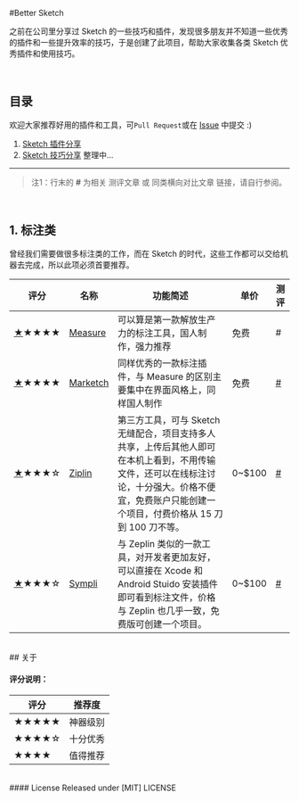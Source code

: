 
#Better Sketch

之前在公司里分享过 Sketch 的一些技巧和插件，发现很多朋友并不知道一些优秀的插件和一些提升效率的技巧，于是创建了此项目，帮助大家收集各类 Sketch 优秀插件和使用技巧。

<br>

## 目录

欢迎大家推荐好用的插件和工具，可`Pull Request`或在 [Issue] 中提交 :)

1. [Sketch 插件分享](./README.md)
2. [Sketch 技巧分享](./Sketch-Tips-Tricks.md) 整理中...

---
>注1：行末的 **#** 为相关 测评文章 或 同类横向对比文章 链接，请自行参阅。  

<br>

## 1. 标注类

曾经我们需要做很多标注类的工作，而在 Sketch 的时代，这些工作都可以交给机器去完成，所以此项必须首要推荐。

评分   | 名称  | 功能简述 | 单价 | 测评
----- | ----- | ------ | ----- | -----
<a href="#Measure" name="Measure">★</a>★★★★ | [Measure](http://utom.design/measure/) | 可以算是第一款解放生产力的标注工具，国人制作，强力推荐 | 免费 | #
<a href="#Marketch" name="Marketch">★</a>★★★★ | [Marketch](https://github.com/tudou527/marketch) | 同样优秀的一款标注插件，与 Measure 的区别主要集中在界面风格上，同样国人制作 | 免费 | [#](https://www.macstories.net/reviews/1password-4-for-mac-review/)
<a href="#Ziplin" name="Ziplin">★</a>★★★☆ | [Ziplin](https://zeplin.io/) | 第三方工具，可与 Sketch 无缝配合，项目支持多人共享，上传后其他人即可在本机上看到，不用传输文件，还可以在线标注讨论，十分强大。价格不便宜，免费账户只能创建一个项目，付费价格从 15 刀到 100 刀不等。 | 0~$100 | [#](https://www.zhihu.com/question/27713420)
<a href="#Sympli" name="Sympli">★</a>★★★☆ | [Sympli](https://sympli.io/) | 与 Zeplin 类似的一款工具，对开发者更加友好，可以直接在 Xcode 和 Android Stuido 安装插件即可看到标注文件，价格与 Zeplin 也几乎一致，免费版可创建一个项目。 | 0~$100 | [#](https://www.zhihu.com/question/27495264/answer/100427917)

<br>
## 关于

#### 评分说明：

评分   | 推荐度
----- | -----
★★★★★ | 神器级别
★★★★☆ | 十分优秀
★★★★  | 值得推荐


<br>
#### License
Released under [MIT] LICENSE


[issue]: https://github.com/zifeixu85/Better-Sketch/issues
[反馈]: https://github.com/zifeixu85/Better-Sketch/issues/new
[MIT]: https://rem.mit-license.org/